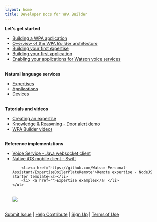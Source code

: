```yaml
---
layout: home
title: Developer Docs for WPA Builder
---
```

<div>
<table>
<body>
<b>Let's get started</b>
 	<ul >
    <li><a href="./get-started/get-started/">Building a WPA application</a></li>
		<li><a href="./programming-model/what-is-programming-model/">Overview of the WPA Builder architecture</a></li>
  	<li><a href="./expertise/what-are-they/">Building your first expertise</a></li>
    <li><a href="./cognitive-application/what-are-they/">Building your first application</a></li>
  	<li><a href="./cognitive-devices/what-are-they/">Enabling your applications for Watson voice services</a></li>
  </ul>
    <br/>
  	<b>Natural language services</b>
  	<ul>
 		   <li><a href="./expertise/what-are-they/">Expertises</a></li>
       <li><a href="./cognitive-application/what-are-they/">Applications</a></li>
       <li><a href="./cognitive-devices/what-are-they//">Devices</a></li>
  	</ul>
 <br/>
 <b>Tutorials and videos</b>
 	<ul>
    <li><a href="">Creating an expertise</a></li>
  	<li><a href="">Knowledge & Reasoning - Door alert demo</a> </li>
    <li><a href="./get-help/videos/">WPA Builder videos</a></li>
 	</ul>
 	<br/>
	<b>Reference implementations</b>
    <ul>
        <li><a href="">Voice Service - Java websocket client</a></li>
        <li><a href="">Native iOS mobile client - Swift</a></li>

        <li><a href="https://github.com/Watson-Personal-Assistant/ExpertiseBoilerPlateRemote">Remote expertise - NodeJS starter template</a></li>
  		<li> <a href="">Expertise examples</a> </li>
  	</ul>
<br/>
<a href=""><img src="./images/feedback.png"/></a>
</body>
</table>
</div>

[Submit Issue](https://github.com/Watson-Personal-Assistant/developer/issues) | [Help Contribute]({{site.baseurl}}/developer/contribute/contribute-doc/) | [Sign Up]() | [Terms of Use]({{site.baseurl}}/developer/legal/terms-of-use/)
